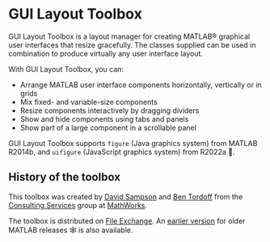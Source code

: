 # GUI Layout Toolbox

GUI Layout Toolbox is a layout manager for creating MATLAB&reg; graphical user interfaces that resize gracefully. The classes supplied can be used in combination to produce virtually any user interface layout.

With GUI Layout Toolbox, you can:
* Arrange MATLAB user interface components horizontally, vertically or in grids
* Mix fixed- and variable-size components
* Resize components interactively by dragging dividers
* Show and hide components using tabs and panels
* Show part of a large component in a scrollable panel

GUI Layout Toolbox supports `figure` (Java graphics system) from MATLAB R2014b, and `uifigure` (JavaScript graphics system) from R2022a :tada:.

## History of the toolbox

This toolbox was created by [David Sampson](https://www.mathworks.com/matlabcentral/profile/authors/16247) and [Ben Tordoff](https://www.mathworks.com/matlabcentral/profile/authors/1297191) from the [Consulting Services](https://www.mathworks.com/services/consulting.html) group at [MathWorks](https://www.mathworks.com/).

The toolbox is distributed on [File Exchange](http://www.mathworks.com/matlabcentral/fileexchange/47982-gui-layout-toolbox).  An [earlier version](http://www.mathworks.com/matlabcentral/fileexchange/27758-gui-layout-toolbox) for older MATLAB releases :spider_web: is also available.